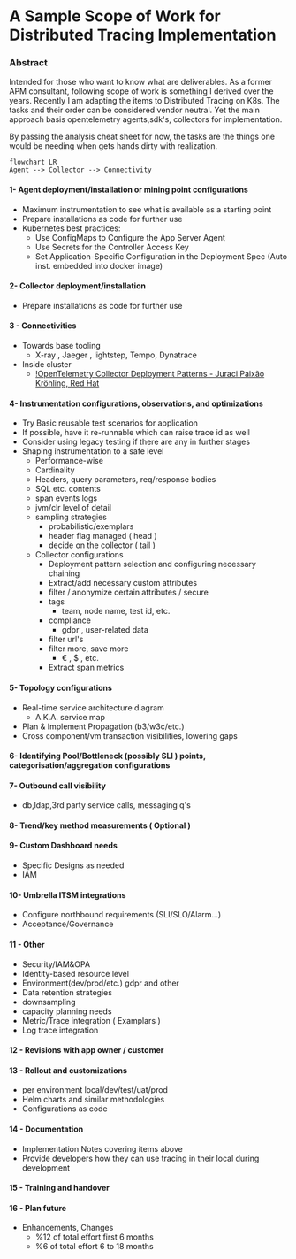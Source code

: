 # A Sample Scope of Work for Distributed Tracing Implementation

### Abstract

Intended for those who want to know what are deliverables. 
As a former APM consultant, following scope of work is something I derived over the years.
Recently I am adapting the items to Distributed Tracing on K8s. The tasks and their order can be considered vendor neutral.
Yet the main approach basis opentelemetry agents,sdk's, collectors for implementation. 

By passing the analysis cheat sheet for now, the tasks are the things one would be needing when gets hands dirty with realization.


```mermaid
flowchart LR
Agent --> Collector --> Connectivity
```

#### 1- Agent deployment/installation or mining point configurations
- Maximum instrumentation to see what is available as a starting point
- Prepare installations as code for further use
- Kubernetes best practices:
  - Use ConfigMaps to Configure the App Server Agent
  - Use Secrets for the Controller Access Key
  - Set Application-Specific Configuration in the Deployment Spec (Auto inst. embedded into docker image)

#### 2- Collector deployment/installation
- Prepare installations as code for further use

#### 3 - Connectivities

- Towards base tooling
  - X-ray , Jaeger , lightstep, Tempo, Dynatrace
- Inside cluster
  - [!OpenTelemetry Collector Deployment Patterns - Juraci Paixão Kröhling, Red Hat](https://www.youtube.com/watch?v=WhRrwSHDBFs)

#### 4- Instrumentation configurations, observations, and optimizations
- Try Basic reusable test scenarios for application
- If possible, have it re-runnable which can raise trace id as well
- Consider using legacy testing if there are any in further stages
- Shaping instrumentation to a safe level
  - Performance-wise
  - Cardinality
  - Headers, query parameters, req/response bodies
  - SQL etc. contents
  - span events logs
  - jvm/clr level of detail
  - sampling strategies
    - probabilistic/exemplars
    - header flag managed ( head )
    - decide on the collector ( tail )
  - Collector configurations
    - Deployment pattern selection and configuring necessary chaining
    - Extract/add necessary custom attributes
    - filter / anonymize certain attributes  / secure
    - tags
      - team, node name, test id, etc.
    - compliance
      - gdpr , user-related data
    - filter url's
    - filter more, save more
      - € , $ , etc.
    - Extract span metrics

#### 5- Topology configurations
- Real-time service architecture diagram
  - A.K.A. service map
- Plan & Implement Propagation (b3/w3c/etc.)
- Cross component/vm transaction visibilities, lowering gaps

#### 6- Identifying Pool/Bottleneck (possibly SLI ) points, categorisation/aggregation configurations

#### 7- Outbound call visibility
- db,ldap,3rd party service calls, messaging q's

#### 8- Trend/key method measurements ( Optional )

#### 9- Custom Dashboard needs
- Specific Designs as needed
- IAM

#### 10- Umbrella ITSM integrations
- Configure northbound requirements (SLI/SLO/Alarm...)
- Acceptance/Governance

#### 11 - Other
- Security/IAM&OPA
- Identity-based resource level
- Environment(dev/prod/etc.) gdpr and other
- Data retention strategies
- downsampling
- capacity planning needs
- Metric/Trace integration ( Examplars )
- Log trace integration

#### 12 - Revisions with app owner / customer

#### 13 - Rollout and customizations
- per environment local/dev/test/uat/prod
- Helm charts and similar methodologies
- Configurations as code

#### 14 - Documentation
- Implementation Notes covering items above
- Provide developers how they can use tracing in their local during development

#### 15 - Training and handover

#### 16 - Plan future 
- Enhancements, Changes
  - %12 of total effort first 6 months
  - %6 of total effort 6 to 18 months